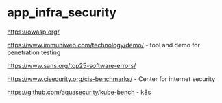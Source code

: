 # app_infra_security


https://owasp.org/

https://www.immuniweb.com/technology/demo/   - tool and demo for penetration testing




https://www.sans.org/top25-software-errors/

https://www.cisecurity.org/cis-benchmarks/   - Center for internet security


https://github.com/aquasecurity/kube-bench - k8s

